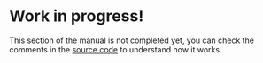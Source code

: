 # Work in progress!

This section of the manual is not completed yet, you can check the comments in the [source code](https://github.com/mattVisi/server-temp-monitor) to understand how it works.